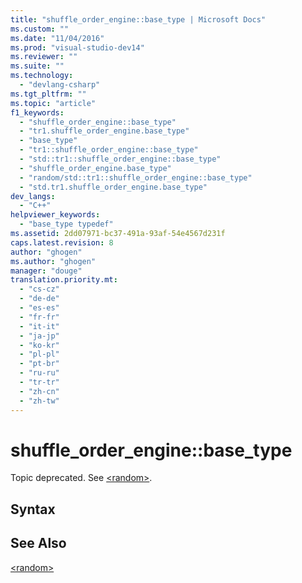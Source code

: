 ```yaml
---
title: "shuffle_order_engine::base_type | Microsoft Docs"
ms.custom: ""
ms.date: "11/04/2016"
ms.prod: "visual-studio-dev14"
ms.reviewer: ""
ms.suite: ""
ms.technology: 
  - "devlang-csharp"
ms.tgt_pltfrm: ""
ms.topic: "article"
f1_keywords: 
  - "shuffle_order_engine::base_type"
  - "tr1.shuffle_order_engine.base_type"
  - "base_type"
  - "tr1::shuffle_order_engine::base_type"
  - "std::tr1::shuffle_order_engine::base_type"
  - "shuffle_order_engine.base_type"
  - "random/std::tr1::shuffle_order_engine::base_type"
  - "std.tr1.shuffle_order_engine.base_type"
dev_langs: 
  - "C++"
helpviewer_keywords: 
  - "base_type typedef"
ms.assetid: 2dd07971-bc37-491a-93af-54e4567d231f
caps.latest.revision: 8
author: "ghogen"
ms.author: "ghogen"
manager: "douge"
translation.priority.mt: 
  - "cs-cz"
  - "de-de"
  - "es-es"
  - "fr-fr"
  - "it-it"
  - "ja-jp"
  - "ko-kr"
  - "pl-pl"
  - "pt-br"
  - "ru-ru"
  - "tr-tr"
  - "zh-cn"
  - "zh-tw"
---
```

# shuffle_order_engine::base_type
Topic deprecated. See [\<random>](http://msdn.microsoft.com/en-us/Library/60afc25c-b162-4811-97c1-1b65398d4c57).  
  
## Syntax  
  
## See Also  
 [\<random>](http://msdn.microsoft.com/en-us/Library/60afc25c-b162-4811-97c1-1b65398d4c57)